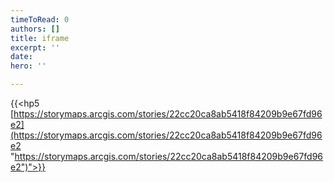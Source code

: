 ```yaml
---
timeToRead: 0
authors: []
title: iframe
excerpt: ''
date: 
hero: ''

---
```

{{<hp5 [https://storymaps.arcgis.com/stories/22cc20ca8ab5418f84209b9e67fd96e2](https://storymaps.arcgis.com/stories/22cc20ca8ab5418f84209b9e67fd96e2 "https://storymaps.arcgis.com/stories/22cc20ca8ab5418f84209b9e67fd96e2")">}}